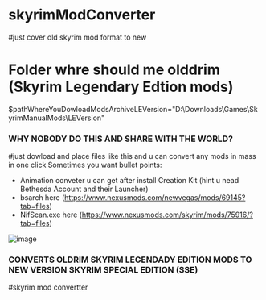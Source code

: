 # skyrimModConverter
#just cover old skyrim mod format to new
# Folder whre should me olddrim (Skyrim Legendary Edtion mods)
$pathWhereYouDowloadModsArchiveLEVersion="D:\Downloads\Games\SkyrimManualMods\LEVersion"
### WHY NOBODY DO THIS AND SHARE WITH THE WORLD?
#just dowload and place files like this and u can convert any mods in mass in one click
Sometimes you want bullet points:

* Animation conveter u can get after install Creation Kit (hint u nead Bethesda Account and their Launcher)
* bsarch here (https://www.nexusmods.com/newvegas/mods/69145?tab=files)
* NifScan.exe here (https://www.nexusmods.com/skyrim/mods/75916/?tab=files)


![image](https://user-images.githubusercontent.com/2714036/135233753-21b06c59-ff36-4d9c-aeee-e79fb938b5b6.png)
### CONVERTS OLDRIM SKYRIM LEGENDADY EDITION MODS TO NEW VERSION SKYRIM SPECIAL EDITION (SSE)
#skyrim mod convertter
